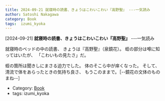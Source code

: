 ```yaml
---
title: 2024-09-21 就寝時の読書、きょうはこわいこわい『高野聖』 ---一気読み
author: Satoshi Nakagawa
category: Book
tags:  izumi_kyoka
---
```


[2024-09-21] **就寝時の読書、きょうはこわいこわい『高野聖』**  ---一気読み

 就寝時のベッドの中の読書、
きょうは『高野聖』（泉鏡花）。
蛭の部分は噂に知ってはいたが、
「こわいもの見たさ」だ。

 蛭の箇所は聞きしにまさる迫力でした。
体のそこら中が痒くなった。
そして、清流で体をあらったときの気持ち良さ、
もうこのままで。［--鏡花の文体のものまね--］

- Category: [Book](https://merapano.github.io/categories.html#Book)
- tags:  izumi_kyoka
